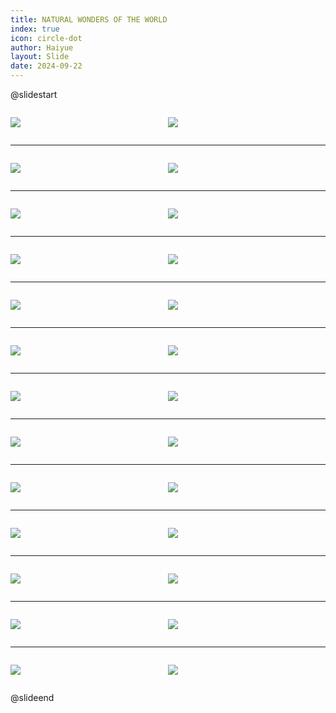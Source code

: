 ```yaml
---
title: NATURAL WONDERS OF THE WORLD
index: true
icon: circle-dot
author: Haiyue
layout: Slide
date: 2024-09-22
---
```

 
@slidestart

<div style="display:flex">
<div style="flex:1">

![](https://raw.githubusercontent.com/yclord/reading/refs/heads/master/english/Level-V/NATURAL%20WONDERS%20OF%20THE%20WORLD/001.webp)
</div>
<div style="flex:1">

![](https://raw.githubusercontent.com/yclord/reading/refs/heads/master/english/Level-V/NATURAL%20WONDERS%20OF%20THE%20WORLD/002.webp)
</div>
</div>

---

<div style="display:flex">
<div style="flex:1">

![](https://raw.githubusercontent.com/yclord/reading/refs/heads/master/english/Level-V/NATURAL%20WONDERS%20OF%20THE%20WORLD/003.webp)
</div>
<div style="flex:1">

![](https://raw.githubusercontent.com/yclord/reading/refs/heads/master/english/Level-V/NATURAL%20WONDERS%20OF%20THE%20WORLD/004.webp)
</div>
</div>

---

<div style="display:flex">
<div style="flex:1">

![](https://raw.githubusercontent.com/yclord/reading/refs/heads/master/english/Level-V/NATURAL%20WONDERS%20OF%20THE%20WORLD/005.webp)
</div>
<div style="flex:1">

![](https://raw.githubusercontent.com/yclord/reading/refs/heads/master/english/Level-V/NATURAL%20WONDERS%20OF%20THE%20WORLD/006.webp)
</div>
</div>

---

<div style="display:flex">
<div style="flex:1">

![](https://raw.githubusercontent.com/yclord/reading/refs/heads/master/english/Level-V/NATURAL%20WONDERS%20OF%20THE%20WORLD/007.webp)
</div>
<div style="flex:1">

![](https://raw.githubusercontent.com/yclord/reading/refs/heads/master/english/Level-V/NATURAL%20WONDERS%20OF%20THE%20WORLD/008.webp)
</div>
</div>

---

<div style="display:flex">
<div style="flex:1">

![](https://raw.githubusercontent.com/yclord/reading/refs/heads/master/english/Level-V/NATURAL%20WONDERS%20OF%20THE%20WORLD/009.webp)
</div>
<div style="flex:1">

![](https://raw.githubusercontent.com/yclord/reading/refs/heads/master/english/Level-V/NATURAL%20WONDERS%20OF%20THE%20WORLD/010.webp)
</div>
</div>

---

<div style="display:flex">
<div style="flex:1">

![](https://raw.githubusercontent.com/yclord/reading/refs/heads/master/english/Level-V/NATURAL%20WONDERS%20OF%20THE%20WORLD/011.webp)
</div>
<div style="flex:1">

![](https://raw.githubusercontent.com/yclord/reading/refs/heads/master/english/Level-V/NATURAL%20WONDERS%20OF%20THE%20WORLD/012.webp)
</div>
</div>

---

<div style="display:flex">
<div style="flex:1">

![](https://raw.githubusercontent.com/yclord/reading/refs/heads/master/english/Level-V/NATURAL%20WONDERS%20OF%20THE%20WORLD/013.webp)
</div>
<div style="flex:1">

![](https://raw.githubusercontent.com/yclord/reading/refs/heads/master/english/Level-V/NATURAL%20WONDERS%20OF%20THE%20WORLD/014.webp)
</div>
</div>

---

<div style="display:flex">
<div style="flex:1">

![](https://raw.githubusercontent.com/yclord/reading/refs/heads/master/english/Level-V/NATURAL%20WONDERS%20OF%20THE%20WORLD/015.webp)
</div>
<div style="flex:1">

![](https://raw.githubusercontent.com/yclord/reading/refs/heads/master/english/Level-V/NATURAL%20WONDERS%20OF%20THE%20WORLD/016.webp)
</div>
</div>

---

<div style="display:flex">
<div style="flex:1">

![](https://raw.githubusercontent.com/yclord/reading/refs/heads/master/english/Level-V/NATURAL%20WONDERS%20OF%20THE%20WORLD/017.webp)
</div>
<div style="flex:1">

![](https://raw.githubusercontent.com/yclord/reading/refs/heads/master/english/Level-V/NATURAL%20WONDERS%20OF%20THE%20WORLD/018.webp)
</div>
</div>

---

<div style="display:flex">
<div style="flex:1">

![](https://raw.githubusercontent.com/yclord/reading/refs/heads/master/english/Level-V/NATURAL%20WONDERS%20OF%20THE%20WORLD/019.webp)
</div>
<div style="flex:1">

![](https://raw.githubusercontent.com/yclord/reading/refs/heads/master/english/Level-V/NATURAL%20WONDERS%20OF%20THE%20WORLD/020.webp)
</div>
</div>

---

<div style="display:flex">
<div style="flex:1">

![](https://raw.githubusercontent.com/yclord/reading/refs/heads/master/english/Level-V/NATURAL%20WONDERS%20OF%20THE%20WORLD/021.webp)
</div>
<div style="flex:1">

![](https://raw.githubusercontent.com/yclord/reading/refs/heads/master/english/Level-V/NATURAL%20WONDERS%20OF%20THE%20WORLD/022.webp)
</div>
</div>

---

<div style="display:flex">
<div style="flex:1">

![](https://raw.githubusercontent.com/yclord/reading/refs/heads/master/english/Level-V/NATURAL%20WONDERS%20OF%20THE%20WORLD/023.webp)
</div>
<div style="flex:1">

![](https://raw.githubusercontent.com/yclord/reading/refs/heads/master/english/Level-V/NATURAL%20WONDERS%20OF%20THE%20WORLD/024.webp)
</div>
</div>

---

<div style="display:flex">
<div style="flex:1">

![](https://raw.githubusercontent.com/yclord/reading/refs/heads/master/english/Level-V/NATURAL%20WONDERS%20OF%20THE%20WORLD/025.webp)
</div>
<div style="flex:1">

![](https://raw.githubusercontent.com/yclord/reading/refs/heads/master/english/Level-V/NATURAL%20WONDERS%20OF%20THE%20WORLD/026.webp)
</div>
</div>

@slideend